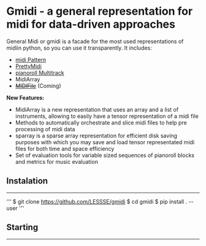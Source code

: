 
# Gmidi - a general representation for midi for data-driven approaches

General Midi or gmidi is a facade for the most used representations of midiin python, so you can use it transparently. It includes:
* [midi Pattern](https://github.com/vishnubob/python-midi)
* [PrettyMidi](https://github.com/craffel/pretty-midi)
* [pianoroll Multitrack](https://salu133445.github.io/pypianoroll/)
* MidiArray 
* ~~[MIDIFile](https://github.com/MarkCWirt/MIDIUtil)~~ (Coming)
 
**New Features:**
* MidiArray is a new representation that uses an array and a list of instruments, allowing to easily have a tensor representation of a midi file
* Methods to automatically orchestrate and slice midi files to help pre processing  of midi data
* sparray is a sparse array representation for efficient disk saving purposes with which you may save and load tensor representated midi files for both time and space efficiency 
* Set of evaluation tools for variable sized sequences of pianoroll blocks and metrics for music evaluation  

## Instalation
____________________________________________________________

'''
$ git clone https://github.com/LESSSE/gmidi
$ cd gmidi
$ pip install . --user
'''

## Starting
____________________________________________________________



